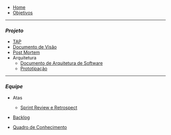 - [Home](README.md)
- [Objetivos](pages/objetivo.md)

----------------------------------------------------
### _**Projeto**_

- [TAP](pages/TAP.md)
- [Documento de Visão](pages/Documento_de_Visao.md)
- [Post Mortem](pages/Post_Mortem.md)
- Arquitetura
    - [Documento de Arquitetura de Software](pages/DocumentoDeArquiteturaDeSoftware.md)
    - [Prototipação](pages/Prototipa%C3%A7%C3%A3o.md)
----------------------------------------------------
### _**Equipe**_

- Atas
    - [Sprint Review e Retrospect](pages/atas_Sprint_Review_E_Retro.md)

- [Backlog](pages/backlog.md)

- [Quadro de Conhecimento](https://docs.google.com/spreadsheets/d/1R-KY0yStp42-O2eF-HT9vGTSqxKZoa3F/edit#gid=1999005253)

   
